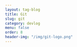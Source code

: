 ```yaml
---
layout: tag-blog
title: Git
slug: git
category: devlog
menu: false
order: 8
header-img: "/img/git-logo.png"
---
```


